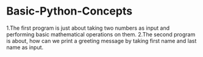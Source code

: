 # Basic-Python-Concepts
1.The first program is just about taking two numbers as input and performing basic mathematical operations on them.
2.The second program is about, how can we print a greeting message by taking first name and last name as input.
